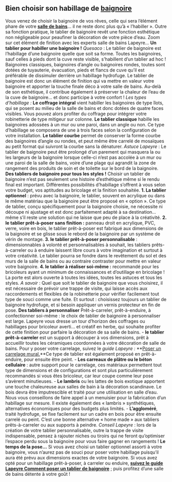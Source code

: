 ##
## **Bien choisir son habillage de [baignoire](/baignoires-CCN688043)**
Vous venez de choisir la baignoire de vos rêves, celle qui sera l’élément phare de votre **[salle de bains](/bain-CCU0002)**… il ne reste donc plus qu’à « l’habiller ». Outre sa fonction pratique, le tablier de baignoire revêt une fonction esthétique non négligeable pour peaufiner la décoration de votre pièce d’eau. Zoom sur cet élément de finition avec les experts salle de bains Lapeyre…
**Un tablier pour habiller une baignoire !**
_Quesaco_ : Le tablier de baignoire est l’habillage d’une baignoire quelle que soit sa forme. Toutes les baignoires, sauf celles à pieds dont la cuve reste visible, s’habillent d’un tablier ad hoc ! Baignoires classiques, baignoires d’angle ou baignoires rondes, toutes sont dotées de tuyauterie, évacuation, pieds et flancs de cuve qu’il est préférable de dissimuler derrière un habillage hydrofuge.
Le tablier de baignoire est donc un élément de finition qui va mettre en valeur votre baignoire et apporter la touche finale déco à votre salle de bains. Au-delà de son esthétique, il contribue également à préserver la chaleur de l’eau de la cuve de baignoire… et donc participe à votre confort !
_Les types d’habillage :_
**Le coffrage intégral** vient habiller les baignoires de type îlots, qui se posent au milieu de la salle de bains et donc dotées de quatre faces visibles. Vous pouvez alors profiter du coffrage pour intégrer votre robinetterie de type mitigeur sur colonne.
**Le tablier classique** habille les baignoires adossées à un mur ou une paroi, dans un angle ou non. Ce type d’habillage se composera de une à trois faces selon la configuration de votre installation.
**Le tablier courbe**  permet de conserver la forme courbe des baignoires d’angle ou rondes, et peut même être carrelé de mosaïques au petit format qui suivront la courbe sans la dénaturer.
_Astuce Lapeyre_ : Le tablier de baignoire peut être prolongé d’un parement qui masquera la ou les largeurs de la baignoire lorsque celle-ci n’est pas accolée à un mur ou une paroi de la salle de bains, voire d’une plage qui agrandit la zone de rangement des produits de soin et de toilette sur le bord de la baignoire.
**Des tabliers de baignoire pour tous les styles !**
Choisir un tablier de baignoire n’est pas seulement une histoire d’esthétique même si le rendu final est important. Différentes possibilités d’habillage s’offrent à vous selon votre budget, vos aptitudes au bricolage et la finition souhaitée.
**1. La tablier optionnel** : prévu avec la baignoire, le tablier, souvent en acrylique ou dans le même matériau que la baignoire peut être proposé en « option ». Ce type de tablier, conçu spécifiquement pour la baignoire choisie, ne nécessite ni découpe ni ajustage et est donc parfaitement adapté à sa destination… même s’il reste une solution qui ne laisse que peu de place à la créativité.
**2. le tablier prêt-à-poser sans finition :** panneau droit en acrylique, PVC, verre, voire en bois, le tablier prêt-à-poser est fabriqué aux dimensions de la baignoire et se glisse sous le rebord de la baignoire par un système de vérin de montage.
**3. le tablier prêt-à-poser personnalisable** : dimensionnables à volonté et personnalisables à souhait, les tabliers prêts-à-carreler ou à enduire laissent libre cours à votre imagination et surtout à votre créativité. Le tablier pourra se fondre dans le revêtement du sol et des murs de la salle de bains ou au contraire contraster pour mettre en valeur votre baignoire.
**4. le tablier à réaliser soi-même :** recommandé pour les bricoleurs ayant un minimum de connaissances et d’outillage en bricolage ! La porte est alors ouverte à toutes les idées, toutes les astuces et tous les styles.
_A savoir_ : Quel que soit le tablier de baignoire que vous choisirez, il est nécessaire de prévoir une trappe de visite, qui laisse accès aux raccordements et flexibles de la robinetterie pour vérifier facilement tout type de souci comme une fuite.
Et surtout : choisissez toujours un tablier de baignoire hydrofuge, et si besoin appliquer un vernis protecteur en fin de pose.
**Des tabliers à personnaliser**
Prêt-à-carreler, prêt-à-enduire, à confectionner soi-même : le choix de tablier de baignoire à personnaliser est large. Lapeyre vous dresse un tour d’horizon des coffrages ou habillages pour bricoleur averti… et créatif en herbe, qui souhaite profiter de cette finition pour parfaire la décoration de sa salle de bains.
\- **le tablier prêt-à-carreler** est un support à découper à vos dimensions, prêt à accueillir toutes les céramiques coordonnées à votre décoration de salle de bains. Pour y poser votre carrelage, suivez le _guide Lapeyre :_ **[Poser un carrelage mural.](/c/magazine/comment-poser-un-carrelage-mural-dans-une-salle-de-bains)**Ce type de tablier est également proposé en prêt-à-enduire, pour ensuite être peint.
\- **Les carreaux de plâtre ou le béton cellulaire** : autre support pour le carrelage, ces matériaux permettent tout type de dimensions et de configurations et sont plus particulièrement recommandés si vous êtes bricoleur, car leur coupe comme leur pose s’avèrent minutieuses.
\- **Le lambris** ou les lattes de bois exotique apportent une touche chaleureuse aux salles de bain à la décoration scandinave. Le bois devra être imputrescible et traité pour une utilisation en salle d’eau. Nous vous conseillons de faire appel à un menuisier pour la fabrication d’un habillage sur mesure. Il existe également des « lambris » synthétiques, alternatives économiques pour des budgets plus limités.
\- **L’aggloméré**, traité hydrofuge, se fixe facilement sur un cadre en bois pour être ensuite carrelé ou peint. C’est une bonne alternative « home made » aux tabliers prêts-à-carreler ou aux supports à peindre.
_Conseil Lapeyre_ : lors de la création de votre tablier personnalisable, outre la trappe de visite indispensable, pensez à rajouter niches ou tiroirs qui ne feront qu’optimiser l’espace perdu sous la baignoire pour vous faire gagner en rangements !
**Le temps de la pose…**
Si vous avez choisi un tablier optionnel assorti à votre baignoire, vous n’aurez pas de souci pour poser votre habillage puisqu’il aura été prévu aux dimensions exactes de votre baignoire.
Si vous avez opté pour un habillage prêt-à-poser, à carreler ou enduire, **[suivez le guide Lapeyre Comment poser un tablier de baignoire](/c/magazine/inspirations-tendances/Comment-poser-un-tablier-de-baignoire)** ; puis profitez d’une salle de bains détente à votre goût !